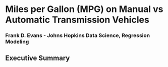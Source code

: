# Miles per Gallon (MPG) on Manual vs Automatic Transmission Vehicles
### Frank D. Evans - Johns Hopkins Data Science, Regression Modeling



## Executive Summary


































